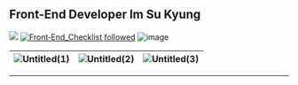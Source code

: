 ## Front-End Developer Im Su Kyung
<a href="https://hits.seeyoufarm.com"><img src="https://hits.seeyoufarm.com/api/count/incr/badge.svg?url=https%3A%2F%2Fgithub.com%2Foiosu&count_bg=%23526DCE&title_bg=%23555555&icon=react.svg&icon_color=%23F0F268&title=BEST+FE+SU&edge_flat=false"/></a> [![Front‑End_Checklist followed](https://img.shields.io/badge/Front‑End_Checklist-followed-brightgreen.svg)](https://github.com/thedaviddias/Front-End-Checklist/)
![image](https://user-images.githubusercontent.com/99783474/236629563-2007c41c-85ee-4c93-9b59-075ffac7fac8.png)


|![Untitled(1)](https://github.com/oiosu/oiosu/assets/99783474/a9e83b39-ebb1-4f74-8eeb-0a885819dc0c)|![Untitled(2)](https://github.com/oiosu/oiosu/assets/99783474/50eec0ab-5005-47cd-93d9-9562479101de)|![Untitled(3)](https://github.com/oiosu/oiosu/assets/99783474/ac286ffb-f708-47b9-9b6d-ef067aad400e)|
|------|---|---|

--- 

